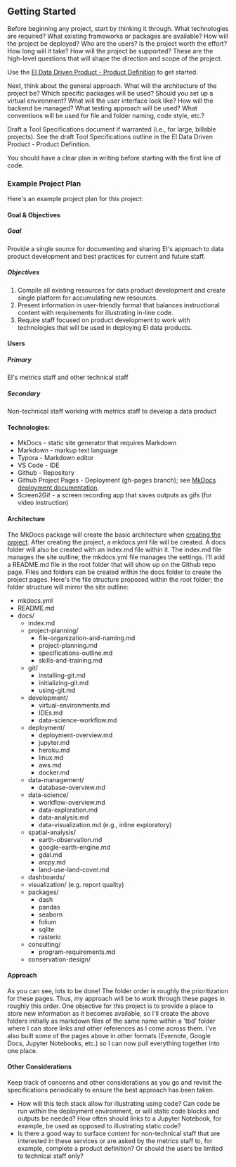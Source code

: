 ## Getting Started 

Before beginning any project, start by thinking it through. What technologies are required? What existing frameworks or packages are available? How will the project be deployed? Who are the users? Is the project worth the effort? How long will it take? How will the project be supported? These are the high-level questions that will shape the direction and scope of the project. 

Use the [EI Data Driven Product - Product Definition](https://docs.google.com/document/d/18tqPRzVUzHOwHV_MJVtf4ewP7XH1Kr0QZQ_6B8St56k/edit?usp=sharing) to get started.

Next, think about the general approach. What will the architecture of the project be? Which specific packages will be used? Should you set up a virtual environment? What will the user interface look like? How will the backend be managed? What testing approach will be used? What conventions will be used for file and folder naming, code style, etc.?

Draft a Tool Specifications document if warranted (i.e., for large, billable projects). See the draft Tool Specifications outline in the EI Data Driven Product - Product Definition.

You should have a clear plan in writing before starting with the first line of code.

### Example Project Plan

Here's an example project plan for this project:

#### Goal & Objectives

##### Goal

Provide a single source for documenting and sharing EI's approach to data product development and best practices for current and future staff.

##### Objectives

1. Compile all existing resources for data product development and create single platform for accumulating new resources.
2. Present information in user-friendly format that balances instructional content with requirements for illustrating in-line code.
3. Require staff focused on product development to work with technologies that will be used in deploying EI data products.

#### Users

##### Primary
EI's metrics staff and other technical staff

##### Secondary
Non-technical staff working with metrics staff to develop a data product

#### Technologies:

* MkDocs - static site generator that requires Markdown
* Markdown - markup text language
* Typora - Markdown editor
* VS Code - IDE
* Github - Repository
* Github Project Pages - Deployment (gh-pages branch); see [MkDocs deployment documentation](https://www.mkdocs.org/user-guide/deploying-your-docs/).
* Screen2Gif - a screen recording app that saves outputs as gifs (for video instruction)

#### Architecture

The MkDocs package will create the basic architecture when [creating the project](https://www.mkdocs.org/#getting-started). After creating the project, a mkdocs.yml file will be created. A docs folder will also be created with an index.md file within it. The index.md file manages the site outline; the mkdocs.yml file manages the settings. I'll add a README.md file in the root folder that will show up on the Github repo page. Files and folders can be created within the docs folder to create the project pages. Here's the file structure proposed within the root folder; the folder structure will mirror the site outline:

* mkdocs.yml
* README.md
* docs/
    * index.md
    * project-planning/
        * file-organization-and-naming.md
        * project-planning.md
        * specifications-outline.md
        * skills-and-training.md
    * git/
        * installing-git.md
        * initializing-git.md
        * using-git.md
    * development/
        * virtual-environments.md
        * IDEs.md
        * data-science-workflow.md
    * deployment/
        * deployment-overview.md
        * jupyter.md
        * heroku.md
        * linux.md
        * aws.md
        * docker.md
    * data-management/
        * database-overview.md
    * data-science/
        * workflow-overview.md
        * data-exploration.md
        * data-analysis.md
        * data-visualization.md (e.g., inline exploratory)
    * spatial-analysis/
        * earth-observation.md
        * google-earth-engine.md
        * gdal.md
        * arcpy.md
        * land-use-land-cover.md
    * dashboards/
    * visualization/ (e.g. report quality)
    * packages/
        * dash
        * pandas
        * seaborn
        * folium
        * sqlite
        * rasterio
    * consulting/
        * program-requirements.md
    * conservation-design/

#### Approach

As you can see, lots to be done! The folder order is roughly the prioritization for these pages. Thus, my approach will be to work through these pages in roughly this order. One objective for this project is to provide a place to store new information as it becomes available, so I'll create the above folders initially as markdown files of the same name within a 'tbd' folder where I can store links and other references as I come across them. I've also built some of the pages above in other formats (Evernote, Google Docs, Jupyter Notebooks, etc.) so I can now pull everything together into one place.

#### Other Considerations

Keep track of concerns and other considerations as you go and revisit the specifications periodically to ensure the best approach has been taken.

* How will this tech stack allow for illustrating using code? Can code be run within the deployment environment, or will static code blocks and outputs be needed? How often should links to a Jupyter Notebook, for example, be used as opposed to illustrating static code?
* Is there a good way to surface content for non-technical staff that are interested in these services or are asked by the metrics staff to, for example, complete a product definition? Or should the users be limited to technical staff only?

